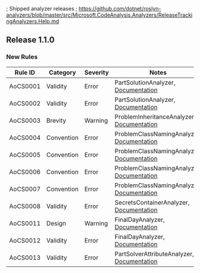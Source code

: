 ﻿; Shipped analyzer releases
; https://github.com/dotnet/roslyn-analyzers/blob/master/src/Microsoft.CodeAnalysis.Analyzers/ReleaseTrackingAnalyzers.Help.md

## Release 1.1.0

### New Rules

Rule ID | Category | Severity | Notes
--------|----------|----------|-------
AoCS0001 | Validity | Error | PartSolutionAnalyzer, [Documentation](../../docs/analyzers/rules/GA0001.md)
AoCS0002 | Validity | Error | PartSolutionAnalyzer, [Documentation](../../docs/analyzers/rules/GA0002.md)
AoCS0003 | Brevity | Warning | ProblemInheritanceAnalyzer, [Documentation](../../docs/analyzers/rules/GA0003.md)
AoCS0004 | Convention | Error | ProblemClassNamingAnalyzer, [Documentation](../../docs/analyzers/rules/GA0004.md)
AoCS0005 | Convention | Error | ProblemClassNamingAnalyzer, [Documentation](../../docs/analyzers/rules/GA0005.md)
AoCS0006 | Convention | Error | ProblemClassNamingAnalyzer, [Documentation](../../docs/analyzers/rules/GA0006.md)
AoCS0007 | Convention | Error | ProblemClassNamingAnalyzer, [Documentation](../../docs/analyzers/rules/GA0007.md)
AoCS0008 | Validity | Error | SecretsContainerAnalyzer, [Documentation](../../docs/analyzers/rules/GA0008.md)
AoCS0011 | Design | Warning | FinalDayAnalyzer, [Documentation](../../docs/analyzers/rules/GA0011.md)
AoCS0012 | Validity | Error | FinalDayAnalyzer, [Documentation](../../docs/analyzers/rules/GA0012.md)
AoCS0013 | Validity | Error | PartSolverAttributeAnalyzer, [Documentation](../../docs/analyzers/rules/GA0013.md)
